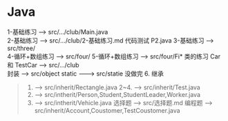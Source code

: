 # Java

1-基础练习  --> src/.../club/Main.java  
2-基础练习  --> src/.../club/2-基础练习.md  代码测试  P2.java
3-基础练习  --> src/three/  
4-循环+数组练习 --> src/four/ 
5-循环+数组练习 --> src/four/Fi*
类的练习 Car 和 TestCar --> src/.../club  
封装 --> src/object 
static ---> src/statie 没做完
6. 继承
> 1. --> src/inherit/Rectangle.java
> 2~4. --> src/inherit/Test.java
> 5. --> src/intherit/Person,Student,StudentLeader,Worker.java
> 6. --> src/intherit/Vehicle.java
> 选择题 --> src/选择题.md 
> 编程题 --> src/inherit/Account,Coustomer,TestCoustomer.java

